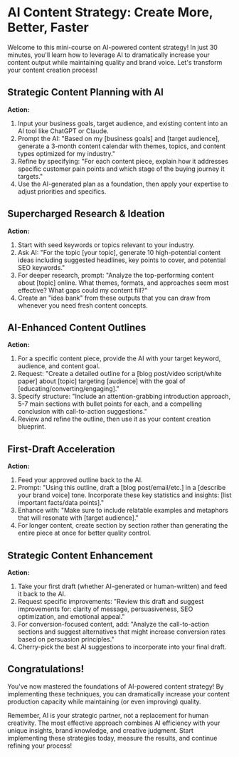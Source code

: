 # AI Content Strategy: Create More, Better, Faster

Welcome to this mini-course on AI-powered content strategy! In just 30 minutes, you'll learn how to leverage AI to dramatically increase your content output while maintaining quality and brand voice. Let's transform your content creation process!

## Strategic Content Planning with AI

**Action:**

1. Input your business goals, target audience, and existing content into an AI tool like ChatGPT or Claude.
2. Prompt the AI: "Based on my [business goals] and [target audience], generate a 3-month content calendar with themes, topics, and content types optimized for my industry."
3. Refine by specifying: "For each content piece, explain how it addresses specific customer pain points and which stage of the buying journey it targets."
4. Use the AI-generated plan as a foundation, then apply your expertise to adjust priorities and specifics.

## Supercharged Research & Ideation

**Action:**

1. Start with seed keywords or topics relevant to your industry.
2. Ask AI: "For the topic [your topic], generate 10 high-potential content ideas including suggested headlines, key points to cover, and potential SEO keywords."
3. For deeper research, prompt: "Analyze the top-performing content about [topic] online. What themes, formats, and approaches seem most effective? What gaps could my content fill?"
4. Create an "idea bank" from these outputs that you can draw from whenever you need fresh content concepts.

## AI-Enhanced Content Outlines

**Action:**

1. For a specific content piece, provide the AI with your target keyword, audience, and content goal.
2. Request: "Create a detailed outline for a [blog post/video script/white paper] about [topic] targeting [audience] with the goal of [educating/converting/engaging]."
3. Specify structure: "Include an attention-grabbing introduction approach, 5-7 main sections with bullet points for each, and a compelling conclusion with call-to-action suggestions."
4. Review and refine the outline, then use it as your content creation blueprint.

## First-Draft Acceleration

**Action:**

1. Feed your approved outline back to the AI.
2. Prompt: "Using this outline, draft a [blog post/email/etc.] in a [describe your brand voice] tone. Incorporate these key statistics and insights: [list important facts/data points]."
3. Enhance with: "Make sure to include relatable examples and metaphors that will resonate with [target audience]."
4. For longer content, create section by section rather than generating the entire piece at once for better quality control.

## Strategic Content Enhancement

**Action:**

1. Take your first draft (whether AI-generated or human-written) and feed it back to the AI.
2. Request specific improvements: "Review this draft and suggest improvements for: clarity of message, persuasiveness, SEO optimization, and emotional appeal."
3. For conversion-focused content, add: "Analyze the call-to-action sections and suggest alternatives that might increase conversion rates based on persuasion principles."
4. Cherry-pick the best AI suggestions to incorporate into your final draft.

## Congratulations!

You've now mastered the foundations of AI-powered content strategy! By implementing these techniques, you can dramatically increase your content production capacity while maintaining (or even improving) quality. 

Remember, AI is your strategic partner, not a replacement for human creativity. The most effective approach combines AI efficiency with your unique insights, brand knowledge, and creative judgment. Start implementing these strategies today, measure the results, and continue refining your process! 